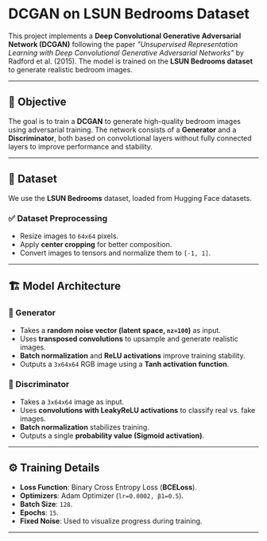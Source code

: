 # DCGAN on LSUN Bedrooms Dataset

This project implements a **Deep Convolutional Generative Adversarial Network (DCGAN)** following the paper *"Unsupervised Representation Learning with Deep Convolutional Generative Adversarial Networks"* by Radford et al. (2015). The model is trained on the **LSUN Bedrooms dataset** to generate realistic bedroom images.

---

## 📌 Objective

The goal is to train a **DCGAN** to generate high-quality bedroom images using adversarial training. The network consists of a **Generator** and a **Discriminator**, both based on convolutional layers without fully connected layers to improve performance and stability.

---

## 📂 Dataset

We use the **LSUN Bedrooms** dataset, loaded from Hugging Face datasets.

### ✅ Dataset Preprocessing
- Resize images to `64x64` pixels.
- Apply **center cropping** for better composition.
- Convert images to tensors and normalize them to `[-1, 1]`.

---

## 🏗️ Model Architecture

### 🔹 Generator
- Takes a **random noise vector (latent space, `nz=100`)** as input.
- Uses **transposed convolutions** to upsample and generate realistic images.
- **Batch normalization** and **ReLU activations** improve training stability.
- Outputs a `3x64x64` RGB image using a **Tanh activation function**.

### 🔹 Discriminator
- Takes a `3x64x64` image as input.
- Uses **convolutions with LeakyReLU activations** to classify real vs. fake images.
- **Batch normalization** stabilizes training.
- Outputs a single **probability value (Sigmoid activation)**.

---

## ⚙️ Training Details

- **Loss Function**: Binary Cross Entropy Loss (**BCELoss**).
- **Optimizers**: Adam Optimizer (`lr=0.0002, β1=0.5`).
- **Batch Size**: `128`.
- **Epochs**: `15`.
- **Fixed Noise**: Used to visualize progress during training.

---
